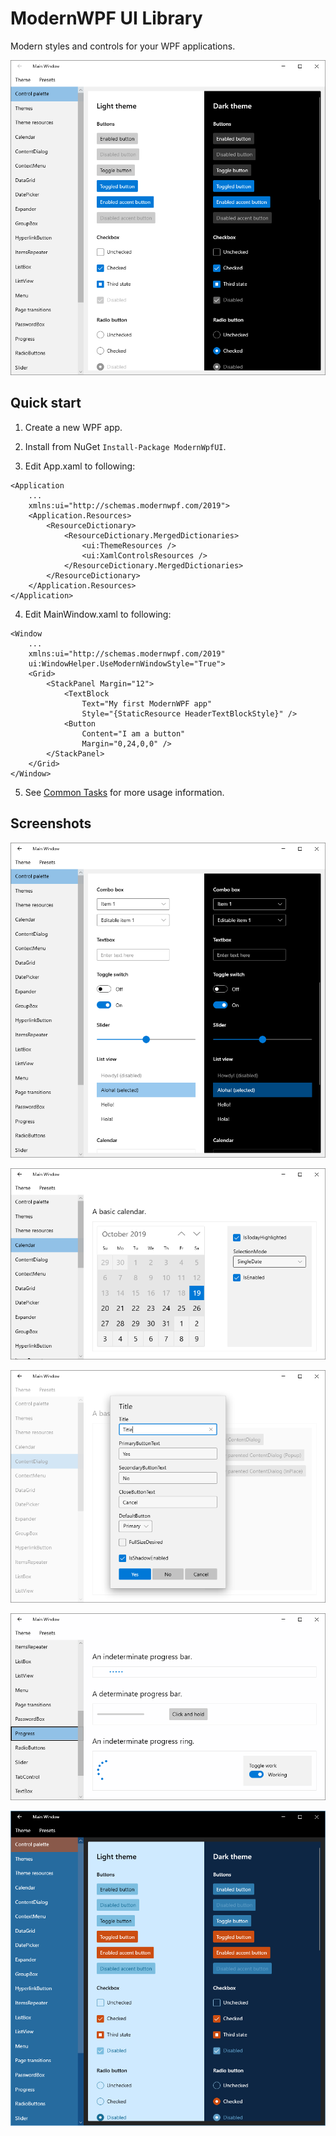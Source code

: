 # ModernWPF UI Library
Modern styles and controls for your WPF applications.

![Screenshot 1](docs/images/screenshot1.png "Screenshot 1")

## Quick start
1. Create a new WPF app.

2. Install from NuGet `Install-Package ModernWpfUI`.

3. Edit App.xaml to following:
```xaml
<Application
    ...
    xmlns:ui="http://schemas.modernwpf.com/2019">
    <Application.Resources>
        <ResourceDictionary>
            <ResourceDictionary.MergedDictionaries>
                <ui:ThemeResources />
                <ui:XamlControlsResources />
            </ResourceDictionary.MergedDictionaries>
        </ResourceDictionary>
    </Application.Resources>
</Application>
```

4. Edit MainWindow.xaml to following:
```xaml
<Window
    ...
    xmlns:ui="http://schemas.modernwpf.com/2019"
    ui:WindowHelper.UseModernWindowStyle="True">
    <Grid>
        <StackPanel Margin="12">
            <TextBlock
                Text="My first ModernWPF app"
                Style="{StaticResource HeaderTextBlockStyle}" />
            <Button
                Content="I am a button"
                Margin="0,24,0,0" />
        </StackPanel>
    </Grid>
</Window>
```

5. See [Common Tasks](https://github.com/Kinnara/ModernWpf/wiki/Common-Tasks) for more usage information.
## Screenshots
![Screenshot 2](docs/images/screenshot2.png "Screenshot 2")

![Calendar](docs/images/Calendar.png "Calendar")

![ContentDialog](docs/images/ContentDialog.png "ContentDialog")

![Progress controls](docs/images/Progress.png "Progress controls")

![Nighttime colors](docs/images/Nighttime.png "Easily customize colors")
